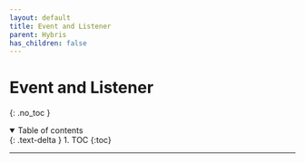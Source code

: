 ```yaml
---
layout: default
title: Event and Listener
parent: Hybris
has_children: false
---
```


# Event and Listener

{: .no_toc }

<details open markdown="block">
  <summary>
    Table of contents
  </summary>
  {: .text-delta }
1. TOC
{:toc}
</details>

---
